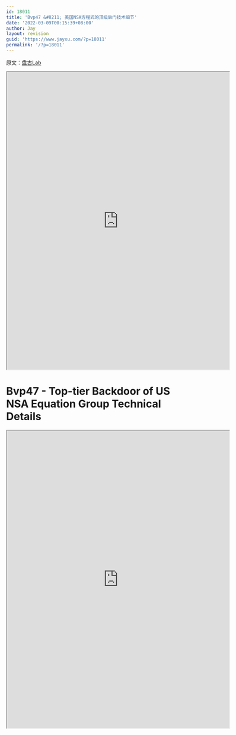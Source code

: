 ```yaml
---
id: 18011
title: 'Bvp47 &#8211; 美国NSA方程式的顶级后门技术细节'
date: '2022-03-09T00:15:39+08:00'
author: Jay
layout: revision
guid: 'https://www.jayxu.com/?p=18011'
permalink: '/?p=18011'
---
```


<!-- wp:paragraph -->
<p>原文：<a href="https://www.pangulab.cn/post/the_bvp47_a_top-tier_backdoor_of_us_nsa_equation_group/" target="_blank" rel="noreferrer noopener">盘古Lab</a></p>
<!-- /wp:paragraph -->

<!-- wp:algori-pdf-viewer/block-algori-pdf-viewer {"url":"https://www.jayxu.com/log/wp-content/uploads/2022/03/The_Bvp47_a_top-tier_backdoor_of_us_nsa_equation_group.zh-cn.pdf","height":800,"id":17996} -->
<div class="wp-block-algori-pdf-viewer-block-algori-pdf-viewer"><iframe class="wp-block-algori-pdf-viewer-block-algori-pdf-viewer-iframe" src="https://www.jayxu.com/wp-content/plugins/algori-pdf-viewer/dist/web/viewer.html?file=%2Flog%2Fwp-content%2Fuploads%2F2022%2F03%2FThe_Bvp47_a_top-tier_backdoor_of_us_nsa_equation_group.zh-cn.pdf" style="width:600px;height:800px"></iframe></div>
<!-- /wp:algori-pdf-viewer/block-algori-pdf-viewer -->

<!-- wp:heading {"level":1} -->
<h1>Bvp47 - Top-tier Backdoor of US NSA Equation Group Technical Details</h1>
<!-- /wp:heading -->

<!-- wp:algori-pdf-viewer/block-algori-pdf-viewer {"url":"https://www.jayxu.com/log/wp-content/uploads/2022/03/The_Bvp47_a_top-tier_backdoor_of_us_nsa_equation_group.en_.pdf","height":800,"id":17997} -->
<div class="wp-block-algori-pdf-viewer-block-algori-pdf-viewer"><iframe class="wp-block-algori-pdf-viewer-block-algori-pdf-viewer-iframe" src="https://www.jayxu.com/wp-content/plugins/algori-pdf-viewer/dist/web/viewer.html?file=%2Flog%2Fwp-content%2Fuploads%2F2022%2F03%2FThe_Bvp47_a_top-tier_backdoor_of_us_nsa_equation_group.en_.pdf" style="width:600px;height:800px"></iframe></div>
<!-- /wp:algori-pdf-viewer/block-algori-pdf-viewer -->